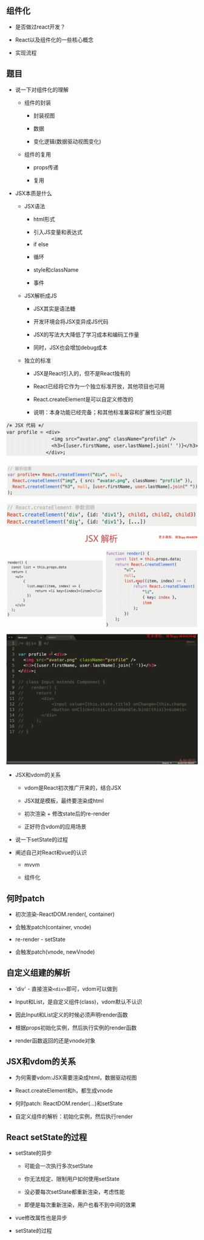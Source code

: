 ## 组件化

- 是否做过react开发？

- React以及组件化的一些核心概念

- 实现流程



## 题目

- 说一下对组件化的理解

    - 组件的封装
    
        - 封装视图
        
        - 数据
        
        - 变化逻辑(数据驱动视图变化)
    
    - 组件的复用
    
        - props传递
        
        - 复用

- JSX本质是什么

    - JSX语法
    
        - html形式
        
        - 引入JS变量和表达式
        
        - if else
        
        - 循环
        
        - style和className
        
        - 事件
    
    - JSX解析成JS
    
        - JSX其实是语法糖
        
        - 开发环境会将JSX变异成JS代码
        
        - JSX的写法大大降低了学习成本和编码工作量
        
        - 同时，JSX也会增加debug成本
    
    - 独立的标准
    
        - JSX是React引入的，但不是React独有的
        
        - React已经将它作为一个独立标准开放，其他项目也可用
        
        - React.createElement是可以自定义修改的
        
        - 说明：本身功能已经完备；和其他标准兼容和扩展性没问题
        
![](/assets/微信截图_20180709160633.png)

![](/assets/微信截图_20180709161015.png)

![](/assets/微信截图_20180709160953.png)

![](/assets/360截图18141228396723.png)


                


- JSX和vdom的关系

    - vdom是React初次推广开来的，结合JSX
    
    - JSX就是模板，最终要渲染成html
    
    - 初次渲染 + 修改state后的re-render
    
    - 正好符合vdom的应用场景
    


- 说一下setState的过程

- 阐述自己对React和vue的认识

    - mvvm
    
    - 组件化
    

    

## 何时patch

- 初次渲染-ReactDOM.render(<App/>, container)

- 会触发patch(container, vnode)

- re-render - setState

- 会触发patch(vnode, newVnode)




## 自定义组建的解析

- 'div' - 直接渲染`<div>`即可，vdom可以做到

- Input和List，是自定义组件(class)，vdom默认不认识

- 因此Input和List定义的时候必须声明render函数

- 根据props初始化实例，然后执行实例的render函数

- render函数返回的还是vnode对象



## JSX和vdom的关系

- 为何需要vdom:JSX需要渲染成html，数据驱动视图

- React.createElement和h，都生成vnode

- 何时patch: ReactDOM.render(...)和setState

- 自定义组件的解析：初始化实例，然后执行render



## React setState的过程

- setState的异步

    - 可能会一次执行多次setState
    
    - 你无法规定、限制用户如何使用setState
    
    - 没必要每次setState都重新渲染，考虑性能
    
    - 即便是每次重新渲染，用户也看不到中间的效果

- vue修改属性也是异步

- setState的过程






 






























